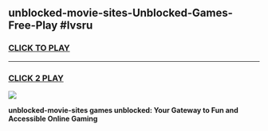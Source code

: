 
## unblocked-movie-sites-Unblocked-Games-Free-Play #lvsru
<h3>
<a href="https://us.freeplayer.one?title=unblocked-movie-sites&ref=9M">CLICK TO PLAY</a></h3>
<hr>

<h3>
<a href="https://us.freeplayer.one?title=unblocked-movie-sites&ref=9M">CLICK 2 PLAY</a>
  
</h3>

<a href="https://us.freeplayer.one?title=unblocked-movie-sites&ref=9M"><img src="https://clearcache.store/games.png"></a>


**unblocked-movie-sites games unblocked: Your Gateway to Fun and Accessible Online Gaming**
